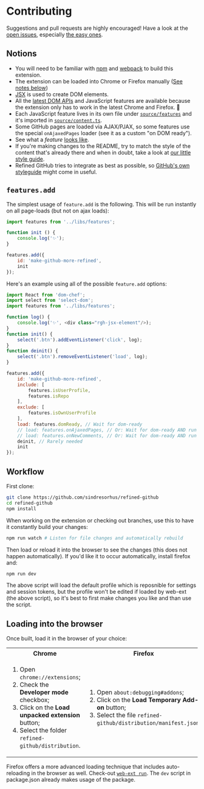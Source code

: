 # Contributing

Suggestions and pull requests are highly encouraged! Have a look at the [open issues](https://github.com/sindresorhus/refined-github/issues?q=is%3Aissue+is%3Aopen+label%3A%22help+wanted%22+sort%3Areactions-%2B1-desc), especially [the easy ones](https://github.com/sindresorhus/refined-github/issues?q=is%3Aissue+is%3Aopen+label%3A%22good+first+issue%22+sort%3Areactions-%2B1-desc).

## Notions

- You will need to be familiar with [npm](https://docs.npmjs.com/getting-started/) and [webpack](https://web-design-weekly.com/2014/09/24/diving-webpack/) to build this extension.
- The extension can be loaded into Chrome or Firefox manually ([See notes below](#loading-into-the-browser))
- [JSX](https://reactjs.org/docs/introducing-jsx.html) is used to create DOM elements.
- All the [latest DOM APIs](https://github.com/WebReflection/dom4#features) and JavaScript features are available because the extension only has to work in the latest Chrome and Firefox. 🎉
- Each JavaScript feature lives in its own file under [`source/features`](https://github.com/sindresorhus/refined-github/tree/master/source/features) and it's imported in [`source/content.ts`](https://github.com/sindresorhus/refined-github/blob/master/source/content.ts).
- Some GitHub pages are loaded via AJAX/PJAX, so some features use the special `onAjaxedPages` loader (see it as a custom "on DOM ready").
- See what a _feature_ [looks like](https://github.com/sindresorhus/refined-github/blob/master/source/features/user-profile-follower-badge.tsx).
- If you're making changes to the README, try to match the style of the content that's already there and when in doubt, take a look at [our little style guide](https://github.com/sindresorhus/refined-github/issues/1139).
- Refined GitHub tries to integrate as best as possible, so [GitHub's own styleguide](https://styleguide.github.com/primer/) might come in useful.

## `features.add`

The simplest usage of `feature.add` is the following. This will be run instantly on all page-loads (but not on ajax loads):

```js
import features from '../libs/features';

function init () {
	console.log('✨');
}

features.add({
	id: 'make-github-more-refined',
	init
});
```

Here's an example using all of the possible `feature.add` options:


```js
import React from 'dom-chef';
import select from 'select-dom';
import features from '../libs/features';

function log() {
	console.log('✨', <div class="rgh-jsx-element"/>);
}
function init() {
	select('.btn').addEventListener('click', log);
}
function deinit() {
	select('.btn').removeEventListener('load', log);
}

features.add({
	id: 'make-github-more-refined',
	include: [
		features.isUserProfile,
		features.isRepo
	],
	exclude: [
		features.isOwnUserProfile
	],
	load: features.domReady, // Wait for dom-ready
	// load: features.onAjaxedPages, // Or: Wait for dom-ready AND run on all ajaxed loads
	// load: features.onNewComments, // Or: Wait for dom-ready AND run on all ajaxed loads AND watch for new comments
	deinit, // Rarely needed
	init
});
```


## Workflow

First clone:

```sh
git clone https://github.com/sindresorhus/refined-github
cd refined-github
npm install
```

When working on the extension or checking out branches, use this to have it constantly build your changes:

```sh
npm run watch # Listen for file changes and automatically rebuild
```

Then load or reload it into the browser to see the changes (this does not happen automatically). If you'd like
it to occur automatically, install firefox and:

```sh
npm run dev
```

The above script will load the default profile which is reposnible for settings and session tokens, but the profile won't be edited if loaded by web-ext (the above script), so it's best to first make changes you like and than use the script.

## Loading into the browser

Once built, load it in the browser of your choice:

<table>
	<tr>
		<th>Chrome</th>
		<th>Firefox</th>
	</tr>
	<tr>
		<td width="50%">
			<ol>
				<li>Open <code>chrome://extensions</code>;
				<li>Check the <strong>Developer mode</strong> checkbox;
				<li>Click on the <strong>Load unpacked extension</strong> button;
				<li>Select the folder <code>refined-github/distribution</code>.
			</ol>
		</td>
		<td width="50%">
			<ol>
				<li>Open <code>about:debugging#addons</code>;
				<li>Click on the <strong>Load Temporary Add-on</strong> button;
				<li>Select the file <code>refined-github/distribution/manifest.json</code>.
			</ol>
		</td>
	</tr>
</table>

Firefox offers a more advanced loading technique that includes auto-reloading in the browser as well. Check-out [`web-ext run`](https://developer.mozilla.org/en-US/Add-ons/WebExtensions/web-ext_command_reference#web-ext_run). The `dev` script in package.json already makes usage of the package.
